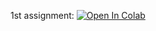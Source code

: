 1st assignment:
[![Open In Colab](https://colab.research.google.com/assets/colab-badge.svg)](https://colab.research.google.com/github/pstrepetov/ml-mipt-course-advanced/blob/main/assignment01_text_classification/NLP_hw01_texts.ipynb)

